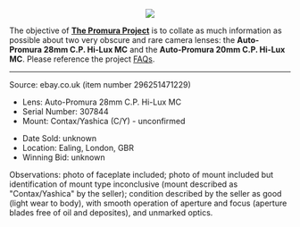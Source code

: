 <p align="center">
   <img src="https://user-images.githubusercontent.com/110672536/183131595-afeb1dec-1c84-436c-9a50-90468f9ec3ec.png">
</p>

<p>
   The objective of <b><a href="https://github.com/martbetz/The-Promura-Project/blob/main/README.md">The Promura Project</a></b> is to collate as much information as possible about two very obscure and rare camera lenses: the <b>Auto-Promura 28mm C.P. Hi-Lux MC</b> and the <b>Auto-Promura 20mm C.P. Hi-Lux MC</b>. Please reference the project <a href="https://github.com/martbetz/The-Promura-Project/blob/main/FAQs.md">FAQs</a>.

---

Source: ebay.co.uk (item number 296251471229)

- Lens: Auto-Promura 28mm C.P. Hi-Lux MC
- Serial Number: 307844
- Mount: Contax/Yashica (C/Y) - unconfirmed

[]()

- Date Sold: unknown
- Location: Ealing, London, GBR
- Winning Bid: unknown

[]()

Observations: photo of faceplate included; photo of mount included but identification of mount type inconclusive (mount described as "Contax/Yashica" by the seller); condition described by the seller as good (light wear to body), with smooth operation of aperture and focus (aperture blades free of oil and deposites), and unmarked optics.


